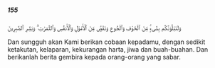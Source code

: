 ##### 155

<span class="ayah">وَلَنَبْلُوَنَّكُم بِشَىْءٍۢ مِّنَ ٱلْخَوْفِ وَٱلْجُوعِ وَنَقْصٍۢ مِّنَ ٱلْأَمْوَٰلِ وَٱلْأَنفُسِ وَٱلثَّمَرَٰتِ ۗ وَبَشِّرِ ٱلصَّٰبِرِينَ</span>

<span class="ayah_translation">Dan sungguh akan Kami berikan cobaan kepadamu, dengan sedikit ketakutan, kelaparan, kekurangan harta, jiwa dan buah-buahan. Dan berikanlah berita gembira kepada orang-orang yang sabar.</span>

